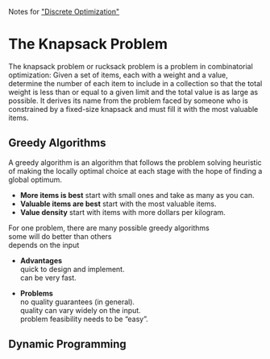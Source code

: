 Notes for ["Discrete Optimization"](https://www.coursera.org/learn/discrete-optimization)

# The Knapsack Problem

The knapsack problem or rucksack problem is a problem in combinatorial optimization: Given a set of items, each with a weight and a value, determine the number of each item to include in a collection so that the total weight is less than or equal to a given limit and the total value is as large as possible. It derives its name from the problem faced by someone who is constrained by a fixed-size knapsack and must fill it with the most valuable items.

## Greedy Algorithms 

A greedy algorithm is an algorithm that follows the problem solving heuristic of making the locally optimal choice at each stage with the hope of finding a global optimum.

* __More items is best__ start with small ones and take as many as you can.  
* __Valuable items are best__ start with the most valuable items.  
* __Value density__ start with items with more dollars per kilogram.  

For one problem, there are many possible greedy algorithms  
some will do better than others  
depends on the input  

* __Advantages__  
quick to design and implement.  
can be very fast.  

* __Problems__  
no quality guarantees (in general).  
quality can vary widely on the input.  
problem feasibility needs to be “easy”.  


## Dynamic Programming
